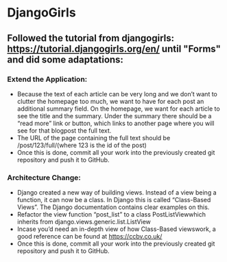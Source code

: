 # DjangoGirls

## Followed the tutorial from djangogirls: https://tutorial.djangogirls.org/en/ until "Forms" and did some adaptations:

### Extend the Application:
- Because the text of each article can be very long and we don’t want to clutter the homepage too much, we want to have for each post an additional summary field. On the homepage, we want for each article to see the title and the summary. Under the summary there should be a “read more” link or button, which links to another page where you will see for that blogpost the full text.
- The URL of the page containing the full text should be /post/123/full/(where 123 is the id of the post)
- Once this is done, commit all your work into the previously created git repository and push it to GitHub.

### Architecture Change:

- Django created a new way of building views. Instead of a view being a function, it can now be a class. In Django this is called “Class-Based Views”. The Django documentation contains clear examples on this.
- Refactor the view function “post_list” to a class PostListViewwhich inherits from django.views.generic.list.ListView
- Incase you’d need an in-depth view of how Class-Based viewswork, a good reference can be found at https://ccbv.co.uk/
- Once this is done, commit all your work into the previously created git repository and push it to GitHub.

